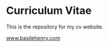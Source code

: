 Curriculum Vitae
================
<p>This is the repository for my cv website.</p>
<a href="http://www.basilehenry.com">www.basilehenry.com</a>


